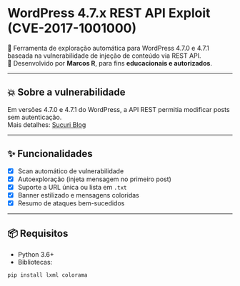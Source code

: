 # WordPress 4.7.x REST API Exploit (CVE-2017-1001000)

🚨 Ferramenta de exploração automática para WordPress 4.7.0 e 4.7.1 baseada na vulnerabilidade de injeção de conteúdo via REST API.  
📌 Desenvolvido por **Marcos R**, para fins **educacionais e autorizados**.

---

## 💥 Sobre a vulnerabilidade

Em versões 4.7.0 e 4.7.1 do WordPress, a API REST permitia modificar posts sem autenticação.  
Mais detalhes: [Sucuri Blog](https://blog.sucuri.net/2017/02/content-injection-vulnerability-wordpress-rest-api.html)

---

## ✨ Funcionalidades

- [x] Scan automático de vulnerabilidade
- [x] Autoexploração (injeta mensagem no primeiro post)
- [x] Suporte a URL única ou lista em `.txt`
- [x] Banner estilizado e mensagens coloridas
- [x] Resumo de ataques bem-sucedidos

---

## 📦 Requisitos

- Python 3.6+
- Bibliotecas:

```bash
pip install lxml colorama

